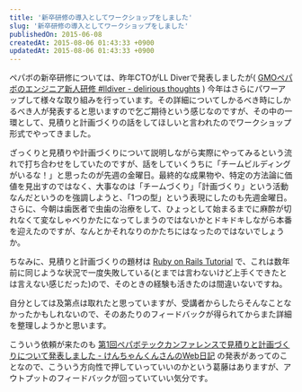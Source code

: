 ```yaml
---
title: '新卒研修の導入としてワークショップをしました'
slug: '新卒研修の導入としてワークショップをしました'
publishedOn: 2015-06-08
createdAt: 2015-08-06 01:43:33 +0900
updatedAt: 2015-08-06 01:43:33 +0900
---
```

ペパボの新卒研修については、昨年CTOがLL Diverで発表しましたが( [GMOペパボのエンジニア新人研修 #lldiver - delirious thoughts](https://blog.kentarok.org/entry/2014/08/23/145417) ) 今年はさらにパワーアップして様々な取り組みを行っています。その詳細についてしかるべき時にしかるべき人が発表すると思いますので乞ご期待という感じなのですが、その中の一環として、見積りと計画づくりの話をしてほしいと言われたのでワークショップ形式でやってきました。

<div style='max-width: 300px'>
  <script async class="speakerdeck-embed" data-id="0c4d589c2b394e49b9a07f4373525131" data-ratio="1.33333333333333" src="//speakerdeck.com/assets/embed.js"></script>
</div>

ざっくりと見積りや計画づくりについて説明しながら実際にやってみるという流れで打ち合わせをしていたのですが、話をしていくうちに「チームビルディングがいるな！」と思ったのが先週の金曜日。最終的な成果物や、特定の方法論に価値を見出すのではなく、大事なのは「チームづくり」「計画づくり」という活動なんだというのを強調しようと、「1つの型」という表現にしたのも先週金曜日。さらに、今朝は歯医者で虫歯の治療をして、ひょっとして始まるまでに麻酔が切れなくて変なしゃべりかたになってしまうのではないかとドキドキしながら本番を迎えたのですが、なんとかそれなりのかたちにはなったのではないでしょうか。

ちなみに、見積りと計画づくりの題材は [Ruby on Rails Tutorial](https://www.railstutorial.org/book) で、これは数年前に同じような状況で一度失敗している(とまでは言わないけど上手くできたとは言えない感じだった)ので、そのときの経験も活きたのは間違いないですね。

自分としては及第点は取れたと思っていますが、受講者からしたらそんなことなかったかもしれないので、そのあたりのフィードバックが得られてからまた詳細を整理しようかと思います。

こういう依頼が来たのも [第1回ペパボテックカンファレンスで見積りと計画づくりについて発表しました - けんちゃんくんさんのWeb日記](https://diary.shu-cream.net/blog/2015/04/19/pepabo-tech-conference.html) の発表があってのことなので、こういう方向性で押していっていいのかという葛藤はありますが、アウトプットのフィードバックが回っていていい気分です。
